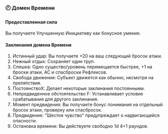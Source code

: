 ### 🕗 Домен Времени
#### Предоставленная сила
Вы получаете Улучшенную Инициативу как бонусное умение.
#### Заклинания домена Времени
1. Истинный удар: Вы получаете +20 на ваш следующий бросок атаки.
2. Нежный отдых: Сохраняет один труп.
3. Спешка: Одно существо/уровень перемещается быстрее, +1 на броски атаки, AC и спасброски Рефлексов.
4. Свобода движения: Субъект движется как обычно, несмотря на препятствия.
5. ПостоянствоХ: Делает некоторые заклинания постоянными.
6. Непредвиденное обстоятельство F: Устанавливает условие срабатывания для другого заклинания.
7. Момент предвидения: Вы получаете бонус понимания на отдельный бросок атаки, проверку или спасбросок.
8. Предвидение: "Шестое чувство" предупреждает о надвигающейся опасности.
9. Остановка времени: Вы действуете свободно 1d 4+1 раундов.
